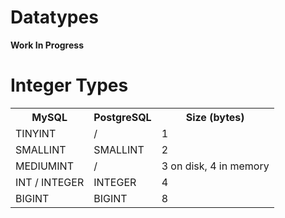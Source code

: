 # Datatypes

**Work In Progress**

# Integer Types

<table>
    <tr>
        <th>MySQL</th>
        <th>PostgreSQL</th>
        <th>Size (bytes)</th>
    </tr>
    <tr>
        <td>TINYINT</td>
        <td>/</td>
        <td>1</td>
    </tr>
    <tr>
        <td>SMALLINT</td>
        <td>SMALLINT</td>
        <td>2</td>
    </tr>
    <tr>
        <td>MEDIUMINT</td>
        <td>/</td>
        <td>3 on disk, 4 in memory</td>
    </tr>
    <tr>
        <td>INT / INTEGER</td>
        <td>INTEGER</td>
        <td>4</td>
    </tr>
    <tr>
        <td>BIGINT</td>
        <td>BIGINT</td>
        <td>8</td>
    </tr>
</table>

